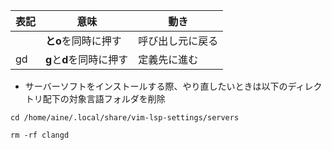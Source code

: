 | 表記      | 意味                          | 動き             |
| --------- | ----------------------------- | ---------------- |
| **<C-o>** | **<Ctrl>**と**o**を同時に押す | 呼び出し元に戻る |
| gd        | **g**と**d**を同時に押す      | 定義先に進む     |




- サーバーソフトをインストールする際、やり直したいときは以下のディレクトリ配下の対象言語フォルダを削除

```
cd /home/aine/.local/share/vim-lsp-settings/servers

rm -rf clangd

```

